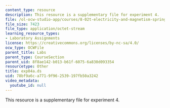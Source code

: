 ```yaml
---
content_type: resource
description: This resource is a supplementary file for experiment 4.
file: /ol-ocw-studio-app/courses/8-02t-electricity-and-magnetism-spring-2005/78bf9a6ca7719f962539197fb50a3242_exp04a.ds
file_size: 7423
file_type: application/octet-stream
learning_resource_types:
- Laboratory Assignments
license: https://creativecommons.org/licenses/by-nc-sa/4.0/
ocw_type: OCWFile
parent_title: Labs
parent_type: CourseSection
parent_uid: 8f8ae142-b013-b61f-6075-6a830d093354
resourcetype: Other
title: exp04a.ds
uid: 78bf9a6c-a771-9f96-2539-197fb50a3242
video_metadata:
  youtube_id: null
---
```

This resource is a supplementary file for experiment 4.